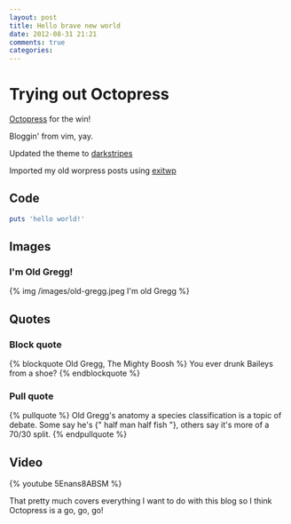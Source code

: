```yaml
---
layout: post
title: Hello brave new world
date: 2012-08-31 21:21
comments: true
categories:
---
```

# Trying out Octopress
[Octopress](http://octopress.org/) for the win!

Bloggin' from vim, yay.

Updated the theme to [darkstripes](https://github.com/amelandri/darkstripes)

Imported my old worpress posts using [exitwp](https://github.com/thomasf/exitwp)

## Code
``` ruby ruby, ruby, ruby
puts 'hello world!'
```

## Images
### I'm Old Gregg!
{% img /images/old-gregg.jpeg I'm old Gregg %}

## Quotes
### Block quote
{% blockquote Old Gregg, The Mighty Boosh %}
You ever drunk Baileys from a shoe?
{% endblockquote %}

### Pull quote
{% pullquote %}
Old Gregg's anatomy a species classification is a topic of debate. Some say
he's {" half man half fish "}, others say it's more of a 70/30 split.
{% endpullquote %}

## Video
{% youtube 5Enans8ABSM %}

That pretty much covers everything I want to do with this blog so I think
Octopress is a go, go, go!
